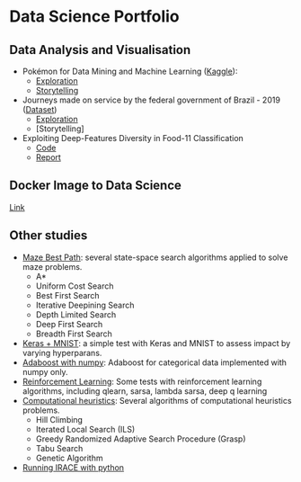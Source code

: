 # Data Science Portfolio

## Data Analysis and Visualisation
* Pokémon for Data Mining and Machine Learning ([Kaggle](https://www.kaggle.com/alopez247/pokemon)): 
    * [Exploration](https://github.com/SergioSJS/data_science_portfolio/blob/master/pokemon-data-analysing/poke_exploration.ipynb)
    * [Storytelling](https://github.com/SergioSJS/data_science_portfolio/blob/master/pokemon-data-analysing/poke_storytelling.ipynb)
* Journeys made on service by the federal government of Brazil - 2019 ([Dataset](http://www.portaltransparencia.gov.br/download-de-dados/viagens))
    * [Exploration](https://github.com/SergioSJS/data_science_portfolio/blob/master/gov-fed-viagens-servico/gov_br_travel_exploration.ipynb)
    * [Storytelling]
 * Exploiting Deep-Features Diversity in Food-11 Classification
    * [Code](https://github.com/SergioSJS/Food11_Tech_Report)
    * [Report](https://github.com/SergioSJS/Food11_Tech_Report/blob/master/Technical_Report__Exploiting_Deep_Features_Diversity_in_Food_11_Classification.pdf)

## Docker Image to Data Science
[Link](https://github.com/SergioSJS/data_science_portfolio/tree/master/docker)

## Other studies

* [Maze Best Path](https://github.com/SergioSJS/maze-best-path): several state-space search algorithms applied to solve maze problems.    
    * A*
    * Uniform Cost Search
    * Best First Search
    * Iterative Deepining Search
    * Depth Limited Search
    * Deep First Search
    * Breadth First Search
* [Keras + MNIST](https://github.com/SergioSJS/keras-nn-mnist): a simple test with Keras and MNIST to assess impact by varying hyperparans.
* [Adaboost with numpy](https://github.com/SergioSJS/adaboost-python): Adaboost for categorical data implemented with numpy only.
* [Reinforcement Learning](https://github.com/SergioSJS/reinforcement-learning): Some tests with reinforcement learning algorithms, including qlearn, sarsa, lambda sarsa, deep q learning
* [Computational heuristics](https://github.com/SergioSJS/heuristics): Several algorithms of computational heuristics problems.
    * Hill Climbing
    * Iterated Local Search (ILS)
    * Greedy Randomized Adaptive Search Procedure (Grasp)
    * Tabu Search
    * Genetic Algorithm
* [Running IRACE with python](https://github.com/SergioSJS/python-irace)

